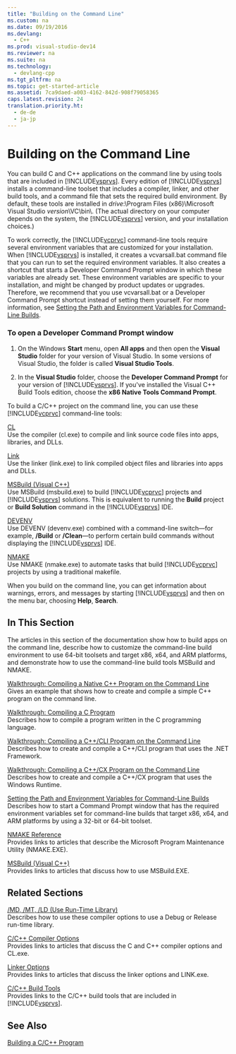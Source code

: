```yaml
---
title: "Building on the Command Line"
ms.custom: na
ms.date: 09/19/2016
ms.devlang: 
  - C++
ms.prod: visual-studio-dev14
ms.reviewer: na
ms.suite: na
ms.technology: 
  - devlang-cpp
ms.tgt_pltfrm: na
ms.topic: get-started-article
ms.assetid: 7ca9daed-a003-4162-842d-908f79058365
caps.latest.revision: 24
translation.priority.ht: 
  - de-de
  - ja-jp
---
```

# Building on the Command Line
You can build C and C++ applications on the command line by using tools that are included in [!INCLUDE[vsprvs](../vs140/includes/vsprvs_md.md)]. Every edition of [!INCLUDE[vsprvs](../vs140/includes/vsprvs_md.md)] installs a command-line toolset that includes a compiler, linker, and other build tools, and a command file that sets the required build environment. By default, these tools are installed in *drive*:\Program Files (x86)\Microsoft Visual Studio *version*\VC\bin\\. (The actual directory on your computer depends on the system, the [!INCLUDE[vsprvs](../vs140/includes/vsprvs_md.md)] version, and your installation choices.)  
  
 To work correctly, the [!INCLUDE[vcprvc](../vs140/includes/vcprvc_md.md)] command-line tools require several environment variables that are customized for your installation. When [!INCLUDE[vsprvs](../vs140/includes/vsprvs_md.md)] is installed, it creates a vcvarsall.bat command file that you can run to set the required environment variables. It also creates a shortcut that starts a Developer Command Prompt window in which these variables are already set. These environment variables are specific to your installation, and might be changed by product updates or upgrades. Therefore, we recommend that you use vcvarsall.bat or a Developer Command Prompt shortcut instead of setting them yourself. For more information, see [Setting the Path and Environment Variables for Command-Line Builds](../vs140/Setting-the-Path-and-Environment-Variables-for-Command-Line-Builds.md).  
  
### To open a Developer Command Prompt window  
  
1.  On the Windows **Start** menu, open **All apps** and then open the **Visual Studio** folder for your version of Visual Studio. In some versions of Visual Studio, the folder is called  **Visual Studio Tools**.  
  
2.  In the **Visual Studio** folder, choose the **Developer Command Prompt** for your version of [!INCLUDE[vsprvs](../vs140/includes/vsprvs_md.md)]. If you've installed the Visual C++ Build Tools edition, choose the **x86 Native Tools Command Prompt**.  
  
 To build a C/C++ project on the command line, you can use these [!INCLUDE[vcprvc](../vs140/includes/vcprvc_md.md)] command-line tools:  
  
 [CL](../vs140/Compiling-a-C-C---Program.md)  
 Use the compiler (cl.exe) to compile and link source code files into apps, libraries, and DLLs.  
  
 [Link](../vs140/Linking.md)  
 Use the linker (link.exe) to link compiled object files and libraries into apps and DLLs.  
  
 [MSBuild (Visual C++)](../vs140/MSBuild--Visual-C---.md)  
 Use MSBuild (msbuild.exe) to build [!INCLUDE[vcprvc](../vs140/includes/vcprvc_md.md)] projects and [!INCLUDE[vsprvs](../vs140/includes/vsprvs_md.md)] solutions. This is equivalent to running the **Build** project or **Build Solution** command in the [!INCLUDE[vsprvs](../vs140/includes/vsprvs_md.md)] IDE.  
  
 [DEVENV](../vs140/Devenv-Command-Line-Switches.md)  
 Use DEVENV (devenv.exe) combined with a command-line switch—for example, **/Build** or **/Clean**—to perform certain build commands without displaying the [!INCLUDE[vsprvs](../vs140/includes/vsprvs_md.md)] IDE.  
  
 [NMAKE](../vs140/NMAKE-Reference.md)  
 Use NMAKE (nmake.exe) to automate tasks that build [!INCLUDE[vcprvc](../vs140/includes/vcprvc_md.md)] projects by using a traditional makefile.  
  
 When you build on the command line, you can get information about warnings, errors, and messages by starting [!INCLUDE[vsprvs](../vs140/includes/vsprvs_md.md)] and then on the menu bar, choosing **Help**, **Search**.  
  
## In This Section  
 The articles in this section of the documentation show how to build apps on the command line, describe how to customize the command-line build environment to use 64-bit toolsets and target x86, x64, and ARM platforms, and demonstrate how to use the command-line build tools MSBuild and NMAKE.  
  
 [Walkthrough: Compiling a Native C++ Program on the Command Line](../vs140/Walkthrough--Compiling-a-Native-C---Program-on-the-Command-Line.md)  
 Gives an example that shows how to create and compile a simple C++ program on the command line.  
  
 [Walkthrough: Compiling a C Program](../vs140/Walkthrough--Compiling-a-C-Program-on-the-Command-Line.md)  
 Describes how to compile a program written in the C programming language.  
  
 [Walkthrough: Compiling a C++/CLI Program on the Command Line](../vs140/Walkthrough--Compiling-a-C---CLI-Program-on-the-Command-Line.md)  
 Describes how to create and compile a C++/CLI program that uses the .NET Framework.  
  
 [Walkthrough: Compiling a C++/CX Program on the Command Line](../vs140/Walkthrough--Compiling-a-C---CX-Program-on-the-Command-Line.md)  
 Describes how to create and compile a C++/CX program that uses the Windows Runtime.  
  
 [Setting the Path and Environment Variables for Command-Line Builds](../vs140/Setting-the-Path-and-Environment-Variables-for-Command-Line-Builds.md)  
 Describes how to start a Command Prompt window that has the required environment variables set for command-line builds that target x86, x64, and ARM platforms by using a 32-bit or 64-bit toolset.  
  
 [NMAKE Reference](../vs140/NMAKE-Reference.md)  
 Provides links to articles that describe the Microsoft Program Maintenance Utility (NMAKE.EXE).  
  
 [MSBuild (Visual C++)](../vs140/MSBuild--Visual-C---.md)  
 Provides links to articles that discuss how to use MSBuild.EXE.  
  
## Related Sections  
 [/MD, /MT, /LD (Use Run-Time Library)](../Topic/-MD,%20-MT,%20-LD%20\(Use%20Run-Time%20Library\).md)  
 Describes how to use these compiler options to use a Debug or Release run-time library.  
  
 [C/C++ Compiler Options](../vs140/Compiler-Options.md)  
 Provides links to articles that discuss the C and C++ compiler options and CL.exe.  
  
 [Linker Options](../Topic/Linker%20Options.md)  
 Provides links to articles that discuss the linker options and LINK.exe.  
  
 [C/C++ Build Tools](../vs140/C-C---Build-Tools.md)  
 Provides links to the C/C++ build tools that are included in [!INCLUDE[vsprvs](../vs140/includes/vsprvs_md.md)].  
  
## See Also  
 [Building a C/C++ Program](../vs140/Building-C-C---Programs.md)